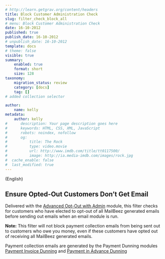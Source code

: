 ```yaml
---
# http://learn.getgrav.org/content/headers
title: Block Customer Administration Check
slug: filter_check_block_all
# menu: Block Customer Administration Check
date: 16-10-2012
published: true
publish_date: 16-10-2012
# unpublish_date: 16-10-2012
template: docs
# theme: false
visible: true
summary:
    enabled: true
    format: short
    size: 128
taxonomy:
    migration_status: review
    category: [docs]
    tag: []
# added collection selector

author:
    name: kelly
metadata:
    author: kelly
#      description: Your page description goes here
#      keywords: HTML, CSS, XML, JavaScript
#      robots: noindex, nofollow
#      og:
#          title: The Rock
#          type: video.movie
#          url: http://www.imdb.com/title/tt0117500/
#          image: http://ia.media-imdb.com/images/rock.jpg
#  cache_enable: false
#  last_modified: true
---
```


(English)

## Ensure Opted-Out Customers Don’t Get Email

Delivered with the [Advanced Opt-Out with Admin](http://www.mailbeez.com/documentation/configbeez/config_block_admin/) module, this filter checks for customers who have elected to opt-out of all MailBeez generated emails before sending out emails when an email module is run.

**Note:** This filter will not block payment collection emails from being sent out to customers who owe you money, even if these customers have opted out of receiving all MailBeez generated emails.

Payment collection emails are generated by the Payment Dunning modules [Payment Invoice Dunning](http://www.mailbeez.com/documentation/mailbeez/payment_invoice_dunning/) and [Payment in Advance Dunning](http://www.mailbeez.com/documentation/mailbeez/payment_inadvance_dunning/)
